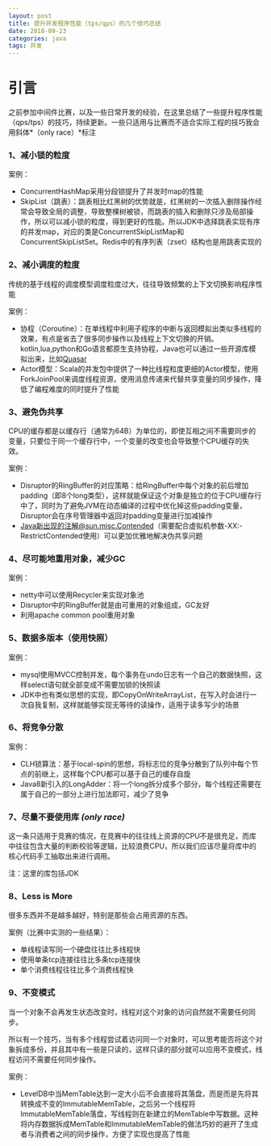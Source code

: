 ```yaml
---
layout: post
title: 提升并发程序性能（tps/qps）的几个技巧总结
date: 2018-09-23
categories: java
tags: 并发
---
```


# 引言
之前参加中间件比赛，以及一些日常开发的经验，在这里总结了一些提升程序性能（qps/tps）的技巧，持续更新。一些只适用与比赛而不适合实际工程的技巧我会用斜体*（only race）*标注



### 1、减小锁的粒度

案例：

- ConcurrentHashMap采用分段锁提升了并发时map的性能
- SkipList（跳表）：跳表相比红黑树的优势就是，红黑树的一次插入删除操作经常会导致全局的调整，导致整棵树被锁，而跳表的插入和删除只涉及局部操作，所以可以减小锁的粒度，得到更好的性能。所以JDK中选择跳表实现有序的并发map，对应的类是ConcurrentSkipListMap和ConcurrentSkipListSet。Redis中的有序列表（zset）结构也是用跳表实现的



### 2、减小调度的粒度

传统的基于线程的调度模型调度粒度过大，往往导致频繁的上下文切换影响程序性能

案例：

- 协程（Coroutine）：在单线程中利用子程序的中断与返回模拟出类似多线程的效果，有点是省去了很多同步操作以及线程上下文切换的开销。kotlin,lua,python和Go语言都原生支持协程，Java也可以通过一些开源库模拟出来，比如[Quasar](https://github.com/puniverse/quasar)
- Actor模型：Scala的并发包中提供了一种比线程粒度更细的Actor模型，使用ForkJoinPool来调度线程资源，使用消息传递来代替共享变量的同步操作，降低了编程难度的同时提升了性能



### 3、避免伪共享

CPU的缓存都是以缓存行（通常为64B）为单位的，即使互相之间不需要同步的变量，只要位于同一个缓存行中，一个变量的改变也会导致整个CPU缓存的失效。

案例：

- Disruptor的RingBuffer的对应策略：给RingBuffer中每个对象的前后增加padding（即8个long类型），这样就能保证这个对象是独立的位于CPU缓存行中了，同时为了避免JVM在动态编译的过程中优化掉这些padding变量，Disruptor会在序号管理器中返回对padding变量进行加减操作
- Java新出现的注解@sun.misc.Contended（需要配合虚拟机参数-XX:-RestrictContended使用）可以更加优雅地解决伪共享问题



### 4、尽可能地重用对象，减少GC

案例：

- netty中可以使用Recycler来实现对象池
- Disruptor中的RingBuffer就是由可重用的对象组成，GC友好
- 利用apache common pool重用对象



### 5、数据多版本（使用快照）

案例：

- mysql使用MVCC控制并发，每个事务在undo日志有一个自己的数据快照，这样select语句就全部变成不需要加锁的快照读
- JDK中也有类似思想的实现，即CopyOnWriteArrayList，在写入时会进行一次自我复制，这样就能够实现无等待的读操作，适用于读多写少的场景



### 6、将竞争分散

案例：

- CLH锁算法：基于local-spin的思想，将标志位的竞争分散到了队列中每个节点的前继上，这样每个CPU都可以基于自己的缓存自旋
- Java8新引入的LongAdder：将一个long拆分成多个部分，每个线程还需要在属于自己的一部分上进行加法即可，减少了竞争

### 7、尽量不要使用库 *(only race)*

这一条只适用于竞赛的情况，在竞赛中的往往线上资源的CPU不是很充足，而库中往往包含大量的判断校验等逻辑，比较浪费CPU，所以我们应该尽量将库中的核心代码手工抽取出来进行调用。



注：这里的库包括JDK



### 8、Less is More

很多东西并不是越多越好，特别是那些会占用资源的东西。

案例（比赛中实测的一些结果）：

- 单线程读写同一个硬盘往往比多线程快
- 使用单条tcp连接往往比多条tcp连接快
- 单个消费线程往往比多个消费线程快



### 9、不变模式

当一个对象不会再发生状态改变时，线程对这个对象的访问自然就不需要任何同步。

所以有一个技巧，当有多个线程尝试着访问同一个对象时，可以思考能否将这个对象拆成多份，并且其中有一些是只读的，这样只读的部分就可以应用不变模式，线程访问不需要任何同步操作。

案例：

- LevelDB中当MemTable达到一定大小后不会直接将其落盘，而是而是先将其转换成不变的ImmutableMemTable，之后另一个线程将ImmutableMemTable落盘，写线程则在新建立的MemTable中写数据。这种将内存数据拆成MemTable和ImmutableMemTable的做法巧妙的避开了生成者与消费者之间的同步操作，方便了实现也提高了性能